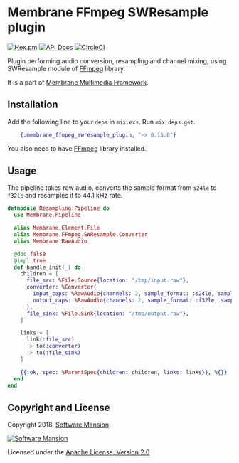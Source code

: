 # Membrane FFmpeg SWResample plugin

[![Hex.pm](https://img.shields.io/hexpm/v/membrane_ffmpeg_swresample_plugin.svg)](https://hex.pm/packages/membrane_ffmpeg_swresample_plugin)
[![API Docs](https://img.shields.io/badge/api-docs-yellow.svg?style=flat)](https://hexdocs.pm/membrane_ffmpeg_swresample_plugin/)
[![CircleCI](https://circleci.com/gh/membraneframework/membrane_ffmpeg_swresample_plugin.svg?style=svg)](https://circleci.com/gh/membraneframework/membrane_ffmpeg_swresample_plugin)

Plugin performing audio conversion, resampling and channel mixing, using SWResample module of [FFmpeg](https://www.ffmpeg.org/) library.

It is a part of [Membrane Multimedia Framework](https://membrane.stream).

## Installation

Add the following line to your `deps` in `mix.exs`. Run `mix deps.get`.

```elixir
	{:membrane_ffmpeg_swresample_plugin, "~> 0.15.0"}
```

You also need to have [FFmpeg](https://www.ffmpeg.org/) library installed.

## Usage

The pipeline takes raw audio, converts the sample format from `s24le` to `f32le` and resamples
it to 44.1 kHz rate.

```elixir
defmodule Resampling.Pipeline do
  use Membrane.Pipeline

  alias Membrane.Element.File
  alias Membrane.FFmpeg.SWResample.Converter
  alias Membrane.RawAudio

  @doc false
  @impl true
  def handle_init(_) do
    children = [
      file_src: %File.Source{location: "/tmp/input.raw"},
      converter: %Converter{
        input_caps: %RawAudio{channels: 2, sample_format: :s24le, sample_rate: 48_000},
        output_caps: %RawAudio{channels: 2, sample_format: :f32le, sample_rate: 44_100}
      },
      file_sink: %File.Sink{location: "/tmp/output.raw"},
    ]

    links = [
      link(:file_src)
      |> to(:converter)
      |> to(:file_sink)
    ]

    {{:ok, spec: %ParentSpec{children: children, links: links}}, %{}}
  end
end
```

## Copyright and License

Copyright 2018, [Software Mansion](https://swmansion.com/?utm_source=git&utm_medium=readme&utm_campaign=membrane)

[![Software Mansion](https://logo.swmansion.com/logo?color=white&variant=desktop&width=200&tag=membrane-github)](https://swmansion.com/?utm_source=git&utm_medium=readme&utm_campaign=membrane)

Licensed under the [Apache License, Version 2.0](LICENSE)
